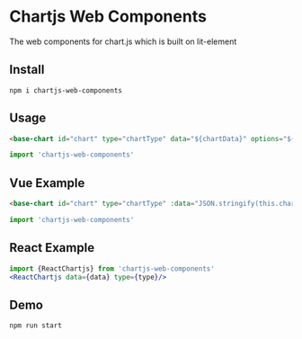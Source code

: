 # Chartjs Web Components

The web components for chart.js which is built on lit-element
## Install
```
npm i chartjs-web-components
```
## Usage
``` html
<base-chart id="chart" type="chartType" data="${chartData}" options="${chartOptions}"></base-chart>
```
``` js
import 'chartjs-web-components'
```
## Vue Example
``` html
<base-chart id="chart" type="chartType" :data="JSON.stringify(this.chartData)" :options="JSON.stringify(this.chartOptions)"></base-chart>
```
``` js
import 'chartjs-web-components'
```
## React Example
``` jsx
import {ReactChartjs} from 'chartjs-web-components'
<ReactChartjs data={data} type={type}/>
```
## Demo
```
npm run start
```
